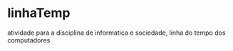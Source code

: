# linhaTemp
atividade para a disciplina de informatica e sociedade, linha do tempo dos computadores
